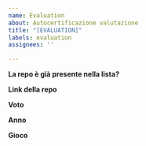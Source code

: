 ```yaml
---
name: Evaluation
about: Autocertificazione valutazione
title: "[EVALUATION]"
labels: evaluation
assignees: ''

---
```


**La repo è già presente nella lista?**

**Link della repo**

**Voto**

**Anno**

**Gioco**
